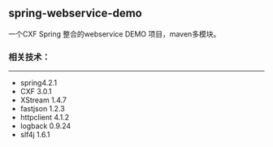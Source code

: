 spring-webservice-demo
----------------

一个CXF Spring 整合的webservice DEMO 项目，maven多模块。

### 相关技术：
-----------------
+ spring4.2.1
+ CXF 3.0.1
+ XStream 1.4.7
+ fastjson 1.2.3 
+ httpclient 4.1.2
+ logback 0.9.24
+ slf4j 1.6.1

